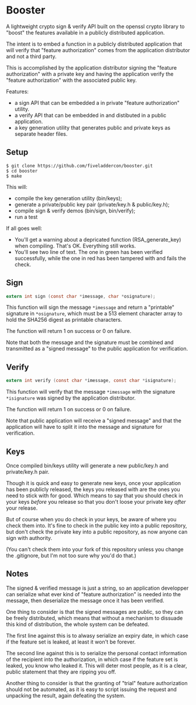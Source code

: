 Booster
=======

A lightweight crypto sign & verify API built on the openssl crypto library to 
"boost" the features available in a publicly distributed application.

The intent is to embed a function in a publicly distributed application that will
verify that "feature authorization" comes from the application distributor and 
not a third party.

This is accomplished by the application distributor signing the "feature 
authorization" with a private key and having the application verify the "feature
authorization" with the associated public key.


Features:

- a sign API that can be embedded a in private "feature authorization" utility.
- a verify API that can be embedded in and distibuted in a public application.
- a key generation utility that generates public and private keys as separate
  header files.


Setup
-----

```
$ git clone https://github.com/fiveladdercon/booster.git
$ cd booster
$ make
```

This will:
- compile the key generation utility (bin/keys); 
- generate a private/public key pair (private/key.h & public/key.h); 
- compile sign & verify demos (bin/sign, bin/verify);
- run a test

If all goes well:
- You'll get a warning about a depricated function (RSA_generate_key) when 
  compiling.  That's OK.  Everything still works.
- You'll see two line of text.  The one in green has been verified successfully,
  while the one in red has been tampered with and fails the check.


Sign
----

```c
extern int sign (const char *imessage, char *osignature);
```

This function will sign the message `*imessage` and return a "printable" signature 
in `*osignature`, which must be a 513 element character array to hold the SHA256
digest as printable characters.

The function will return 1 on success or 0 on failure.

Note that both the message and the signature must be combined and transmitted as
a "signed message" to the public application for verification.


Verify
------

```c
extern int verify (const char *imessage, const char *isignature);
```

This function will verify that the message `*imessage` with the signature 
`*isignature` was signed by the application distributor.

The function will return 1 on success or 0 on failure.

Note that public application will receive a "signed message" and that the 
application will have to split it into the message and signature for verification.


Keys
----

Once compiled bin/keys utility will generate a new public/key.h and private/key.h 
pair.

Though it is quick and easy to generate new keys, once your application has been
publicly released, the keys you released with are the ones you need to stick
with for good.  Which means to say that you should check in your keys *before* 
you release so that you don't loose your private key *after* your release.

But of course when you do check in your keys, be aware of where you check them
into.  It's fine to check in the public key into a public repository, but 
don't check the private key into a public repository, as now anyone can sign
with authority.

(You can't check them into your fork of this repository unless you change the
.gitignore, but I'm not too sure why you'd do that.)


Notes
-----

The signed & verified message is just a string, so an application developper can
serialize what ever kind of "feature authorization" is needed into the message,
then deserialize the message once it has been verified.

One thing to consider is that the signed messages are public, so they can be
freely distributed, which means that without a mechanism to dissuade this kind
of distribution, the whole system can be defeated.

The first line against this is to alwasy serialize an expiry date, in which case
if the feature set is leaked, at least it won't be forever.

The second line against this is to serialize the personal contact information of
the recipient into the authorization, in which case if the feature set is leaked, 
you know who leaked it.  This will deter most people, as it is a clear, public 
statement that they are ripping you off.

Another thing to consider is that the granting of "trial" feature authorization
should not be automated, as it is easy to script issuing the request and unpacking
the result, again defeating the system.


